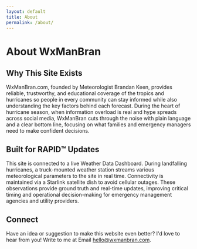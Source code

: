 ```yaml
---
layout: default
title: About
permalink: /about/
---
```


<div class="section-intro">
  <h1>About WxManBran</h1>
  <p></p>
</div>

<section>
  <h2>Why This Site Exists</h2>
  <p>WxManBran.com, founded by Meteorologist Brandan Keen, provides reliable, trustworthy, and educational coverage of the tropics and hurricanes so people in every community can stay informed while also understanding the key factors behind each forecast. During the heart of hurricane season, when information overload is real and hype spreads across social media, WxManBran cuts through the noise with plain language and a clear bottom line, focusing on what families and emergency managers need to make confident decisions.</p>
</section>

<section>
  <h2>Built for RAPID™ Updates</h2>
  <p><p>
  This site is connected to a live Weather Data Dashboard. During landfalling hurricanes,
  a truck-mounted weather station streams various meteorological parameters to the site in real time.
  Connectivity is maintained via a Starlink satellite dish to avoid cellular outages.
  These observations provide ground truth and real-time updates, improving critical timing and
  operational decision-making for emergency management agencies and utility providers.
</p>
</p>
</section>

<section>
  <h2>Connect</h2>
  <p>Have an idea or suggestion to make this website even better? I'd love to hear from you! Write to me at Email <a href="mailto:hello@wxmanbran.com">hello@wxmanbran.com</a>.</p>
</section>
